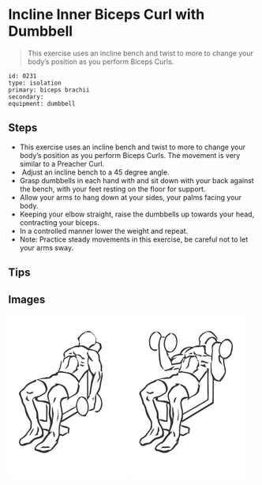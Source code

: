 # Incline Inner Biceps Curl with Dumbbell
> This exercise uses an incline bench and twist to more to change your body’s position as you perform Biceps Curls.

``` 
id: 0231 
type: isolation 
primary: biceps brachii 
secondary:  
equipment: dumbbell 
``` 

## Steps

 - This exercise uses an incline bench and twist to more to change your body’s position as you perform Biceps Curls. The movement is very similar to a Preacher Curl.
 -  Adjust an incline bench to a 45 degree angle.
 - Grasp dumbbells in each hand with and sit down with your back against the bench, with your feet resting on the floor for support.
 - Allow your arms to hang down at your sides, your palms facing your body.
 - Keeping your elbow straight, raise the dumbbells up towards your head, contracting your biceps.
 - In a controlled manner lower the weight and repeat.
 - Note: Practice steady movements in this exercise, be careful not to let your arms sway.

## Tips


## Images

<svg width="240" height="250pt" viewBox="0 0 180 250" xmlns="http://www.w3.org/2000/svg"><g fill="#FFF"><path d="M0 0h180v250H0V0m115.52 27.66c-4.34 1.72-6.83 5.75-10.18 8.72.27 2.11 1.24 3.97 2.53 5.63-.45 1.85-.78 3.73-1.06 5.62-3.96-.38-7.43 1.62-10.77 3.43-4.48 1.18-8.46 4.1-11.38 7.64-1.86 2.18-.17 4.97.32 7.31 2.21-1.68.89-4.19.6-6.36 3.75-3.59 8.4-5.94 12.98-8.28 3.96-2.15 8.77-.15 12.78-2.32 3.72 1.62 7.25 3.64 10.54 6.01 4.44-.13 9.62.01 12.49 4 3.35 3.17 2.88 8.01 3.06 12.2 3.91 4.28 3.15 10.15 2.98 15.45.57.29 1.72.87 2.29 1.16-.36-2.93.05-5.85.08-8.78-1.02-3.75-2.55-7.34-3.71-11.05.62-3.53-.49-6.97-2.62-9.79 2.44-1.92 4.47-4.3 5.85-7.09-.51-2.11-.92-4.24-1.28-6.38-2.38-1.2-4.84-2.25-7.39-3.05.06-1.58.12-3.15.21-4.72-1.61-4.27-4.79-7.85-8.61-10.29-2.96-2.23-6.7-.14-9.71.94M98.41 56.18c-.29 3.13 1.25 5.9 4.7 6.2-1.66.51-3.39.73-5.11.94-1.52-.04-3.01-.26-4.46-.69-3.11 1.1-6.01 2.68-8.92 4.23-.88 2.26-1.66 4.56-2.12 6.95 2.57.01 1.82-3.66 3.09-5.22 2.18-2.27 5.4-2.98 8.2-4.19-1.71 4.35-3.27 8.79-3.7 13.48-1.3 2.08-2.82 4.04-3.86 6.28 1.99-1.53 3.75-3.32 5.49-5.13.34-4.41 1.24-8.8 3.27-12.76 1.95-.62 3.98-.93 5.93-1.54.86.96 1.73 1.92 2.61 2.86.44 1.71 1.35 3.21 2.19 4.74.04 1.64-.52 3.26-.7 4.89-.87 1.85-1.73 3.74-1.93 5.8-.3 1.59-1.94 2.1-3.02 3.05-1.49 1.05-2.16 2.81-3.03 4.33-4.76-2.32-10.24-1.73-15.12-3.57-1.65.02-3.31.03-4.96.01 3.8-4.76 3.52-10.94 4.38-16.64-2.07 2.1-1.88 5.16-2.33 7.86-.43 3.65-2.6 6.73-3.93 10.08-1.94-.18-2.85 1.49-3.96 2.66-4.11-.33-6.8 2.9-9.47 5.46-1.54-.31-3.13-.6-4.66-.11-3.8.99-7.76 1.17-11.5 2.41 5.33.49 10.62-.25 15.93-.48 3-.2 5.01-2.64 7.06-4.53 1.88-.04 3.78.02 5.64-.33 1.7-.54 1.21-2.46 1.53-3.82 4.83-.75 9.67-.23 14.38 1 3.73.42 6.43 3.2 9.5 5.05 3.39 2.04 4.56 6.08 7.48 8.6-.49.98-.98 1.96-1.47 2.93l.69 2.88c-1.97 3.7-1.24 8.78-4.97 11.45-2.91 1.81-5.97 3.37-8.73 5.42-1.5-7.34-3.36-17.28-11.72-19.62-2.95-.92-5.99-2.08-9.13-1.61-.1.59-.31 1.79-.41 2.39-3.24 1.13-6.13 3.23-7.88 6.23-1.71 3.11-4.27 6.15-4.05 9.9-.1 3.38 1.28 6.53 2.35 9.65-5.08-3.23-11.43-1.58-17.04-3.16-.03-.89-.11-2.67-.15-3.56 3.74-1.22 7-3.41 10.37-5.37 2.02-1 2.94-3.19 3.98-5.06 2-3.5-.33-7.46-1.64-10.78-2.53-4.42-8.15-4.78-12.18-7.17-2.1.7-4.26 1.28-6.2 2.37-4.73 2.66-10.26 4.47-13.53 9.09-2.66 4.03-8.07 5.78-9.26 10.85 2.13 4.8 4.08 9.73 4.96 14.93 1.78 2.82 3.78 5.65 4.13 9.08.76 5.9 3.34 11.4 6.86 16.15 2.67 3.42 1.64 8.01 1.27 11.99-1.87 3.19-4.48 5.88-6.43 9.04-2.18 3.63-6.28 5.23-9.26 8.06-.5 1.58-1.05 3.16-1.73 4.68.85 1.57 1.6 3.21 2.68 4.65 2.08 1.4 4.88.94 7.05-.02 3.77-1.98 8.72-1.65 11.41-5.45 4.13-5.47 12.16-3.45 16.6-8.51.12-3.24.25-6.5-.36-9.71 2.66.75 5.25 1.7 7.82 2.71-.51 1.33-1.02 2.65-1.54 3.97-3.49 3.01-5.38 7.27-8.22 10.8-2.59 2.23-6.1 3.23-8.29 5.98-2.2 2.16-5.13 6.03-1.46 8.35 4.3.51 7.99 3.25 12.38 3.29 4.87.63 9-2.55 12.89-4.97 3.04-2.95 5.59-6.39 8.42-9.54 1-4.14 1.45-8.45 3.49-12.28 1.44.48 2.87.98 4.31 1.48 2.26-2 6.68-2.53 6.92-6.08-2.57.9-4.9 2.3-7.15 3.8-1.5-.55-3-1.12-4.49-1.69-.03-4.23.18-8.47.55-12.69 3.12 3.37 7.89 3.64 12.02 4.91-.14 2.5-.8 5.01-.38 7.52l1.7-.04c.38-2.63.52-5.3 1.08-7.91-3.9-3.36-9.23-3.65-14.02-4.85l.8-4.01c1.3-.44 2.63-.85 3.82-1.56 7.3-4.37 14.44-9.02 21.86-13.18 2.46 3.87 6.78 5.91 11.34 5.63l.28.22c1.37-2.99 3.74-5.48 4.48-8.75 1.11-5.27.4-10.79-1.76-15.7 1.8-2.5 3.08-5.31 4.65-7.95-1.19.4-2.4.78-3.57 1.23.74-2.06.54-4.28.55-6.43-.13-7.67-.15-15.34-.26-23.01-.02-3.45-.37-6.99.73-10.33 1.89 3.4 4.57 6.44 5.67 10.23.11 2.8-1.58 5.3-1.86 8.07-.95 6.87-2.06 13.71-2.96 20.58.6-.58 1.82-1.73 2.43-2.3.69-6.9 1.99-13.72 3.81-20.41.93-4.65 3.69-8.74 4.06-13.55-1.62 1.02-2.16 2.77-2.67 4.48-1.51-1.61-3.33-2.94-4.66-4.71-1.89-3.53-2.04-7.68-3.82-11.26-1.5-2.85.24-5.99.52-8.93 1.76 2.09 3.46 4.57 6.36 5.11-2.47-5.03-7.73-8.62-8.07-14.62l-1.72 1.24c.78 3.13 2.76 6.22 1.62 9.51-1.39 5.18.64 10.31 1.12 15.45-7.24 3.51-9.91 11.56-14.75 17.45-2.54-4.11-5.89-7.6-9.98-10.19 2.53-2.29 5.61-3.8 8.31-5.83.04-.34.11-1.03.14-1.38l-.48-.75-.4-2.38c.63-.24 1.91-.73 2.54-.98-.26-2.93-.56-5.85-1.06-8.75-.48-.42-1.44-1.27-1.92-1.69-.13-2.28-1.31-4.48-1.18-6.73 2.88-.36 5.38 1.79 7.74 3.19-.14 2.45 2.07 2.88 4.03 3.23.43-.39 1.28-1.15 1.71-1.53-2.26-.44-4.5-1.17-5.69-3.31-1.63-2.76-5.14-2.53-7.91-2.58-1.46-1.82-3.11-3.46-4.69-5.17m-7.6 4.04c1.88.4 3.79.6 5.7.73-.05-.59-.15-1.78-.21-2.37-1.84.52-3.67 1.05-5.49 1.64m18.86 12.01c1.62 2 4 2.75 6.51 2.22-1.92-1.34-4.16-2.1-6.51-2.22m-1.46 4.27c1.88 2.31 5.33 4.13 7.84 1.54-2.57-.71-5.2-1.18-7.84-1.54m30.38 19.46c-1.42 2.58-2.87 5.14-4.07 7.83.33-.19.99-.55 1.32-.73 1.49-2.3 3.34-4.38 4.54-6.85-.22-3.62-1.25-7.14-2.34-10.58-1.66 3.41.27 6.88.55 10.33m3.06-4.12c-.52 5.46-2.16 10.74-2.82 16.19-.48 6.96-6.05 12.23-7.17 18.97.06 2.7.54 5.48-.63 8.02-1.12 2.75-.55 5.96-1.93 8.6-2.46 1.08-5.86.84-7.14 3.7 2.62-.28 5.39-.44 7.75-1.75 3.21-2.36 1.81-6.77 3.11-10.05 2.02-4.47-.21-9.42 1.48-14.01 7.23 4.93 8.91 15.91 4.51 23.22-1.5 2.8-4.95 2.48-7.64 2.78 1.06.89 2.11 2.37 3.71 1.93 5.2-1.01 7.41-6.75 8.11-11.41.31-6.33-1.68-13.23-6.78-17.33 1.23-2.55 3.17-4.82 3.71-7.68 1.08-5.31 1.73-10.7 3.08-15.95.92-3.04.35-6.2-.08-9.25-.69 1.23-1.27 2.57-1.27 4.02m-12.53 39.47c.32-1.6.56-3.21.71-4.83-2.3.95-1.5 3.16-.71 4.83z"/><path d="M107.73 38.96c1.09-5.42 5.91-8.59 10.21-11.4 3.22.02 6.99-.59 9.55 1.84 2.03 1.9 4.45 3.77 5.29 6.53.34 3.23 0 6.52-1.23 9.53-4.17.37-7.8 2.59-9.47 6.51-4.16-2.53-8.77-5.92-13.91-3.94 1.67-3.05.09-6.03-.44-9.07z"/><path d="M133.99 43.39c1.45.67 2.91 1.35 4.35 2.04.34 1.7.74 3.39 1.21 5.06-1.15 2.26-2.51 4.41-3.86 6.55-3.72-2.68-8.27-3.44-12.61-4.51 1.52-1.24 3.08-2.45 4.66-3.62 2.98-.61 4.69-3.16 6.25-5.52zM111.84 97.85c2.87-3.14 4.42-7.29 7.83-9.96.05 14.43.29 28.87.02 43.3-.3-.51-.9-1.54-1.2-2.06.01-1.49-.15-2.96-.54-4.4l.04 3.42c-2.46-3.29-7.02-3.68-10.23-1.4-3.79 3.31-4.3 8.58-5 13.24-6.89 3.26-13.21 7.57-19.95 11.12.16-5.52-2.26-10.67-2.35-16.15-.07-2.19 1.71-3.75 2.85-5.41 2.39-.79 4.74-1.65 7.1-2.53-.34 1.04-1.02 3.1-1.35 4.13 3.31-2.39 6.29-5.34 10.15-6.85 3.36-1.36 6.42-3.73 7.9-7.11.63-2.87 1.02-5.79 1.55-8.68-.5-.47-1.5-1.42-2.01-1.89 1.53-3.03 2.94-6.19 5.19-8.77zM42.88 99.46c3.95 2.09 9.15 3.02 11.33 7.4 1.92 3.51 3.9 8.06 1.56 11.81-2.78 2-5.73 3.88-8.81 5.39-4.1.9-10.22 1.68-10.65 6.95 1.22 5.53 3.26 10.88 5.44 16.1 1.82 3.28.77 7.13.99 10.68 1.8 2.44 1.25 5.71 2.82 8.25 2.43 4.85 6.2 9.62 5.61 15.37-.74 4.35-5.67 5.05-9.15 6.05-4.36 1.28-7.03 5.19-10.59 7.7-3.28.58-6.83.41-9.59 2.62-.57-.08-1.7-.25-2.27-.34-.56-.9-1.12-1.8-1.69-2.69.91-1.67 1.15-3.89 2.88-4.96 1.91-1.43 4.11-2.47 5.86-4.11 1.86-2.21 3.03-4.9 4.89-7.12 1.41-1.91 3.37-3.56 3.99-5.94.42-2.91-.09-5.88.35-8.79-3.23-6.84-7.06-13.47-8.81-20.9-.61-3.19-2.38-5.94-4.15-8.6-.05-5.41-4.2-9.93-3.93-15.3 1.92-2.47 5.12-3.64 6.75-6.41 3.72-5.65 10.42-7.9 16.45-10.13l.72-3.03m-15.21 18.07l-.08 1.78c1.71.83 3.35 2.18 5.36 2 2.21.07 5.76-1.04 4.69-3.87-1.6.62-3.09 1.5-4.71 2.08-1.63.53-2.76-1.08-4.01-1.8-.31-.05-.94-.14-1.25-.19m-1.34 11.92c1.76 1.11 3.43 2.39 5.33 3.28.56-2-1.64-3.18-2.57-4.67.09-1.44.12-2.89.06-4.33-1.39 1.66-2.24 3.65-2.82 5.72m18.22 41.14c-.02 3.72-.03 7.51-1.67 10.95-1.05 1.08-2.06 2.2-3.03 3.35 1.78-.42 3.54-.94 5.29-1.51l-.12-3.26c2.69-2.77 1.89-6.83-.47-9.53m-8.28 5.46c-1.56 3-3.54 5.86-4.32 9.2 3.22-3.23 5.24-7.43 7.18-11.5-1.06.61-2.42 1.01-2.86 2.3z"/><path d="M67.46 113.09c2.32-3.11 6.45-3.56 9.65-5.4 2.54 1.01 5.35 1.85 7.09 4.14 3.15 3.98 4.7 8.93 5.98 13.77-3.58.45-9.02.26-10.38 4.45-3.2 6.11.68 12.69.89 19.02 1.14 8.29-3.84 15.71-3.9 23.89-.43 4.37.46 8.91-.97 13.15-.78 2.95-3.13 5.1-4.39 7.83.83-.18 2.49-.52 3.32-.69-4.17 3.94-6.93 9.09-11.11 13-2.53-.07-5.03.36-7.45 1.05-4.51 1.65-8.52-2.04-13.02-1.97-.61-.7-1.21-1.41-1.82-2.11 2.84-2.14 4.9-5.41 8.44-6.48 3.74-1.32 5.92-4.82 8.03-7.94 2.49-3.86 6.08-6.82 8.93-10.4-.95.19-2.84.58-3.79.77 1.64-6.12 5.06-11.86 4.89-18.34.31-3.87 1.79-7.72.76-11.61-.77-3-.41-6.27-1.84-9.07-1.02 6.42-.01 12.91-.02 19.37-3.17-4.55-2.95-10.27-2.43-15.53.66-7.26-3.17-14.01-3.16-21.16 1.24-3.69 4.03-6.64 6.3-9.74m3.55 13.8c-1.96 2.44-2.69 5.41-2.09 8.5 1.84-2.68 2.67-5.87 3.97-8.81-.47.07-1.41.23-1.88.31m3.75 16c.03 2.07.25 4.13.71 6.14-.01 1.39-.04 2.78-.07 4.17-1.34 3.51-.55 7.34-1.6 10.9.15-.18.46-.53.61-.7 1.85-5.15 2.5-10.8 1.29-16.17-.31-1.45-.6-2.9-.94-4.34m-7.36 35.3c.79 2.64 1.41 5.32 1.46 8.09l1.67.4c.51-3.25.35-6.96-3.13-8.49m-18.5 25.38c1.15-.08 2.29-.17 3.43-.29 3.81.51 7.63-.35 11.43-.65-2.35-3.28-6.55-.48-9.83-1.38-2.11-.62-3.55 1.18-5.03 2.32zM105.57 144.89c-2.05-6.61-.86-15.13 5.69-18.79 8.66 2.96 11.04 13.76 8.52 21.67-.89 2.96-3.46 6.05-6.87 5.53-3.92-.96-6.34-4.72-7.34-8.41z"/><path d="M37.47 129.11c.82-.41 2.45-1.25 3.26-1.66v2.77c1.69 1.69 3.77 2.92 6.24 2.81 5.16.07 9.9 2.15 14.69 3.8 1.09 5.37-.77 10.76-.08 16.16.04 4.14 2.4 7.87 2.06 12.03.24 3.81-.92 7.45-2.13 11-2.62-2.03-5.99-1.63-9.06-2.09-1.45-3.1-3.64-5.81-4.89-8.99-1.05-4.28-2.13-8.61-2.09-13.04 0-3.43-1.85-6.42-3.05-9.51-1.87-4.35-3.14-8.91-4.95-13.28m19.81 7.24c.75 8.44.26 16.9.1 25.36-3.43-.29-7.16-3.07-10.4-.92 3.61 2.26 7.95 2.96 12.16 2.83.37-7.18.46-14.37.55-21.56.14-2.19-1.3-3.96-2.41-5.71zM82.87 153.08c6.84-4.05 13.87-7.78 20.59-12.04l.04 3.45c.52.98 1.04 1.97 1.55 2.97-7.86 4.73-15.8 9.33-23.55 14.25 1.08-2.75 1.17-5.72 1.37-8.63z"/></g><g fill="#333"><path d="M115.52 27.66c3.01-1.08 6.75-3.17 9.71-.94 3.82 2.44 7 6.02 8.61 10.29-.09 1.57-.15 3.14-.21 4.72 2.55.8 5.01 1.85 7.39 3.05.36 2.14.77 4.27 1.28 6.38-1.38 2.79-3.41 5.17-5.85 7.09 2.13 2.82 3.24 6.26 2.62 9.79 1.16 3.71 2.69 7.3 3.71 11.05-.03 2.93-.44 5.85-.08 8.78-.57-.29-1.72-.87-2.29-1.16.17-5.3.93-11.17-2.98-15.45-.18-4.19.29-9.03-3.06-12.2-2.87-3.99-8.05-4.13-12.49-4a56.923 56.923 0 0 0-10.54-6.01c-4.01 2.17-8.82.17-12.78 2.32-4.58 2.34-9.23 4.69-12.98 8.28.29 2.17 1.61 4.68-.6 6.36-.49-2.34-2.18-5.13-.32-7.31 2.92-3.54 6.9-6.46 11.38-7.64 3.34-1.81 6.81-3.81 10.77-3.43.28-1.89.61-3.77 1.06-5.62-1.29-1.66-2.26-3.52-2.53-5.63 3.35-2.97 5.84-7 10.18-8.72m-7.79 11.3c.53 3.04 2.11 6.02.44 9.07 5.14-1.98 9.75 1.41 13.91 3.94 1.67-3.92 5.3-6.14 9.47-6.51 1.23-3.01 1.57-6.3 1.23-9.53-.84-2.76-3.26-4.63-5.29-6.53-2.56-2.43-6.33-1.82-9.55-1.84-4.3 2.81-9.12 5.98-10.21 11.4m26.26 4.43c-1.56 2.36-3.27 4.91-6.25 5.52-1.58 1.17-3.14 2.38-4.66 3.62 4.34 1.07 8.89 1.83 12.61 4.51 1.35-2.14 2.71-4.29 3.86-6.55-.47-1.67-.87-3.36-1.21-5.06-1.44-.69-2.9-1.37-4.35-2.04z"/><path d="M98.41 56.18c1.58 1.71 3.23 3.35 4.69 5.17 2.77.05 6.28-.18 7.91 2.58 1.19 2.14 3.43 2.87 5.69 3.31-.43.38-1.28 1.14-1.71 1.53-1.96-.35-4.17-.78-4.03-3.23-2.36-1.4-4.86-3.55-7.74-3.19-.13 2.25 1.05 4.45 1.18 6.73.48.42 1.44 1.27 1.92 1.69.5 2.9.8 5.82 1.06 8.75-.63.25-1.91.74-2.54.98l.4 2.38.48.75c-.03.35-.1 1.04-.14 1.38-2.7 2.03-5.78 3.54-8.31 5.83 4.09 2.59 7.44 6.08 9.98 10.19 4.84-5.89 7.51-13.94 14.75-17.45-.48-5.14-2.51-10.27-1.12-15.45 1.14-3.29-.84-6.38-1.62-9.51l1.72-1.24c.34 6 5.6 9.59 8.07 14.62-2.9-.54-4.6-3.02-6.36-5.11-.28 2.94-2.02 6.08-.52 8.93 1.78 3.58 1.93 7.73 3.82 11.26 1.33 1.77 3.15 3.1 4.66 4.71.51-1.71 1.05-3.46 2.67-4.48-.37 4.81-3.13 8.9-4.06 13.55-1.82 6.69-3.12 13.51-3.81 20.41-.61.57-1.83 1.72-2.43 2.3.9-6.87 2.01-13.71 2.96-20.58.28-2.77 1.97-5.27 1.86-8.07-1.1-3.79-3.78-6.83-5.67-10.23-1.1 3.34-.75 6.88-.73 10.33.11 7.67.13 15.34.26 23.01-.01 2.15.19 4.37-.55 6.43 1.17-.45 2.38-.83 3.57-1.23-1.57 2.64-2.85 5.45-4.65 7.95 2.16 4.91 2.87 10.43 1.76 15.7-.74 3.27-3.11 5.76-4.48 8.75l-.28-.22c-4.56.28-8.88-1.76-11.34-5.63-7.42 4.16-14.56 8.81-21.86 13.18-1.19.71-2.52 1.12-3.82 1.56l-.8 4.01c4.79 1.2 10.12 1.49 14.02 4.85-.56 2.61-.7 5.28-1.08 7.91l-1.7.04c-.42-2.51.24-5.02.38-7.52-4.13-1.27-8.9-1.54-12.02-4.91-.37 4.22-.58 8.46-.55 12.69 1.49.57 2.99 1.14 4.49 1.69 2.25-1.5 4.58-2.9 7.15-3.8-.24 3.55-4.66 4.08-6.92 6.08-1.44-.5-2.87-1-4.31-1.48-2.04 3.83-2.49 8.14-3.49 12.28-2.83 3.15-5.38 6.59-8.42 9.54-3.89 2.42-8.02 5.6-12.89 4.97-4.39-.04-8.08-2.78-12.38-3.29-3.67-2.32-.74-6.19 1.46-8.35 2.19-2.75 5.7-3.75 8.29-5.98 2.84-3.53 4.73-7.79 8.22-10.8.52-1.32 1.03-2.64 1.54-3.97-2.57-1.01-5.16-1.96-7.82-2.71.61 3.21.48 6.47.36 9.71-4.44 5.06-12.47 3.04-16.6 8.51-2.69 3.8-7.64 3.47-11.41 5.45-2.17.96-4.97 1.42-7.05.02-1.08-1.44-1.83-3.08-2.68-4.65.68-1.52 1.23-3.1 1.73-4.68 2.98-2.83 7.08-4.43 9.26-8.06 1.95-3.16 4.56-5.85 6.43-9.04.37-3.98 1.4-8.57-1.27-11.99-3.52-4.75-6.1-10.25-6.86-16.15-.35-3.43-2.35-6.26-4.13-9.08-.88-5.2-2.83-10.13-4.96-14.93 1.19-5.07 6.6-6.82 9.26-10.85 3.27-4.62 8.8-6.43 13.53-9.09 1.94-1.09 4.1-1.67 6.2-2.37 4.03 2.39 9.65 2.75 12.18 7.17 1.31 3.32 3.64 7.28 1.64 10.78-1.04 1.87-1.96 4.06-3.98 5.06-3.37 1.96-6.63 4.15-10.37 5.37.04.89.12 2.67.15 3.56 5.61 1.58 11.96-.07 17.04 3.16-1.07-3.12-2.45-6.27-2.35-9.65-.22-3.75 2.34-6.79 4.05-9.9 1.75-3 4.64-5.1 7.88-6.23.1-.6.31-1.8.41-2.39 3.14-.47 6.18.69 9.13 1.61 8.36 2.34 10.22 12.28 11.72 19.62 2.76-2.05 5.82-3.61 8.73-5.42 3.73-2.67 3-7.75 4.97-11.45l-.69-2.88c.49-.97.98-1.95 1.47-2.93-2.92-2.52-4.09-6.56-7.48-8.6-3.07-1.85-5.77-4.63-9.5-5.05-4.71-1.23-9.55-1.75-14.38-1-.32 1.36.17 3.28-1.53 3.82-1.86.35-3.76.29-5.64.33-2.05 1.89-4.06 4.33-7.06 4.53-5.31.23-10.6.97-15.93.48 3.74-1.24 7.7-1.42 11.5-2.41 1.53-.49 3.12-.2 4.66.11 2.67-2.56 5.36-5.79 9.47-5.46 1.11-1.17 2.02-2.84 3.96-2.66 1.33-3.35 3.5-6.43 3.93-10.08.45-2.7.26-5.76 2.33-7.86-.86 5.7-.58 11.88-4.38 16.64 1.65.02 3.31.01 4.96-.01 4.88 1.84 10.36 1.25 15.12 3.57.87-1.52 1.54-3.28 3.03-4.33 1.08-.95 2.72-1.46 3.02-3.05.2-2.06 1.06-3.95 1.93-5.8.18-1.63.74-3.25.7-4.89-.84-1.53-1.75-3.03-2.19-4.74-.88-.94-1.75-1.9-2.61-2.86-1.95.61-3.98.92-5.93 1.54-2.03 3.96-2.93 8.35-3.27 12.76-1.74 1.81-3.5 3.6-5.49 5.13 1.04-2.24 2.56-4.2 3.86-6.28.43-4.69 1.99-9.13 3.7-13.48-2.8 1.21-6.02 1.92-8.2 4.19-1.27 1.56-.52 5.23-3.09 5.22.46-2.39 1.24-4.69 2.12-6.95 2.91-1.55 5.81-3.13 8.92-4.23 1.45.43 2.94.65 4.46.69 1.72-.21 3.45-.43 5.11-.94-3.45-.3-4.99-3.07-4.7-6.2m13.43 41.67c-2.25 2.58-3.66 5.74-5.19 8.77.51.47 1.51 1.42 2.01 1.89-.53 2.89-.92 5.81-1.55 8.68-1.48 3.38-4.54 5.75-7.9 7.11-3.86 1.51-6.84 4.46-10.15 6.85.33-1.03 1.01-3.09 1.35-4.13-2.36.88-4.71 1.74-7.1 2.53-1.14 1.66-2.92 3.22-2.85 5.41.09 5.48 2.51 10.63 2.35 16.15 6.74-3.55 13.06-7.86 19.95-11.12.7-4.66 1.21-9.93 5-13.24 3.21-2.28 7.77-1.89 10.23 1.4l-.04-3.42c.39 1.44.55 2.91.54 4.4.3.52.9 1.55 1.2 2.06.27-14.43.03-28.87-.02-43.3-3.41 2.67-4.96 6.82-7.83 9.96m-68.96 1.61l-.72 3.03c-6.03 2.23-12.73 4.48-16.45 10.13-1.63 2.77-4.83 3.94-6.75 6.41-.27 5.37 3.88 9.89 3.93 15.3 1.77 2.66 3.54 5.41 4.15 8.6 1.75 7.43 5.58 14.06 8.81 20.9-.44 2.91.07 5.88-.35 8.79-.62 2.38-2.58 4.03-3.99 5.94-1.86 2.22-3.03 4.91-4.89 7.12-1.75 1.64-3.95 2.68-5.86 4.11-1.73 1.07-1.97 3.29-2.88 4.96.57.89 1.13 1.79 1.69 2.69.57.09 1.7.26 2.27.34 2.76-2.21 6.31-2.04 9.59-2.62 3.56-2.51 6.23-6.42 10.59-7.7 3.48-1 8.41-1.7 9.15-6.05.59-5.75-3.18-10.52-5.61-15.37-1.57-2.54-1.02-5.81-2.82-8.25-.22-3.55.83-7.4-.99-10.68-2.18-5.22-4.22-10.57-5.44-16.1.43-5.27 6.55-6.05 10.65-6.95 3.08-1.51 6.03-3.39 8.81-5.39 2.34-3.75.36-8.3-1.56-11.81-2.18-4.38-7.38-5.31-11.33-7.4m24.58 13.63c-2.27 3.1-5.06 6.05-6.3 9.74-.01 7.15 3.82 13.9 3.16 21.16-.52 5.26-.74 10.98 2.43 15.53.01-6.46-1-12.95.02-19.37 1.43 2.8 1.07 6.07 1.84 9.07 1.03 3.89-.45 7.74-.76 11.61.17 6.48-3.25 12.22-4.89 18.34.95-.19 2.84-.58 3.79-.77-2.85 3.58-6.44 6.54-8.93 10.4-2.11 3.12-4.29 6.62-8.03 7.94-3.54 1.07-5.6 4.34-8.44 6.48.61.7 1.21 1.41 1.82 2.11 4.5-.07 8.51 3.62 13.02 1.97 2.42-.69 4.92-1.12 7.45-1.05 4.18-3.91 6.94-9.06 11.11-13-.83.17-2.49.51-3.32.69 1.26-2.73 3.61-4.88 4.39-7.83 1.43-4.24.54-8.78.97-13.15.06-8.18 5.04-15.6 3.9-23.89-.21-6.33-4.09-12.91-.89-19.02 1.36-4.19 6.8-4 10.38-4.45-1.28-4.84-2.83-9.79-5.98-13.77-1.74-2.29-4.55-3.13-7.09-4.14-3.2 1.84-7.33 2.29-9.65 5.4m38.11 31.8c1 3.69 3.42 7.45 7.34 8.41 3.41.52 5.98-2.57 6.87-5.53 2.52-7.91.14-18.71-8.52-21.67-6.55 3.66-7.74 12.18-5.69 18.79m-68.1-15.78c1.81 4.37 3.08 8.93 4.95 13.28 1.2 3.09 3.05 6.08 3.05 9.51-.04 4.43 1.04 8.76 2.09 13.04 1.25 3.18 3.44 5.89 4.89 8.99 3.07.46 6.44.06 9.06 2.09 1.21-3.55 2.37-7.19 2.13-11 .34-4.16-2.02-7.89-2.06-12.03-.69-5.4 1.17-10.79.08-16.16-4.79-1.65-9.53-3.73-14.69-3.8-2.47.11-4.55-1.12-6.24-2.81v-2.77c-.81.41-2.44 1.25-3.26 1.66m45.4 23.97c-.2 2.91-.29 5.88-1.37 8.63 7.75-4.92 15.69-9.52 23.55-14.25-.51-1-1.03-1.99-1.55-2.97l-.04-3.45c-6.72 4.26-13.75 7.99-20.59 12.04z"/><path d="M90.81 60.22c1.82-.59 3.65-1.12 5.49-1.64.06.59.16 1.78.21 2.37-1.91-.13-3.82-.33-5.7-.73zM109.67 72.23c2.35.12 4.59.88 6.51 2.22-2.51.53-4.89-.22-6.51-2.22zM108.21 76.5c2.64.36 5.27.83 7.84 1.54-2.51 2.59-5.96.77-7.84-1.54zM138.59 95.96c-.28-3.45-2.21-6.92-.55-10.33 1.09 3.44 2.12 6.96 2.34 10.58-1.2 2.47-3.05 4.55-4.54 6.85-.33.18-.99.54-1.32.73 1.2-2.69 2.65-5.25 4.07-7.83z"/><path d="M141.65 91.84c0-1.45.58-2.79 1.27-4.02.43 3.05 1 6.21.08 9.25-1.35 5.25-2 10.64-3.08 15.95-.54 2.86-2.48 5.13-3.71 7.68 5.1 4.1 7.09 11 6.78 17.33-.7 4.66-2.91 10.4-8.11 11.41-1.6.44-2.65-1.04-3.71-1.93 2.69-.3 6.14.02 7.64-2.78 4.4-7.31 2.72-18.29-4.51-23.22-1.69 4.59.54 9.54-1.48 14.01-1.3 3.28.1 7.69-3.11 10.05-2.36 1.31-5.13 1.47-7.75 1.75 1.28-2.86 4.68-2.62 7.14-3.7 1.38-2.64.81-5.85 1.93-8.6 1.17-2.54.69-5.32.63-8.02 1.12-6.74 6.69-12.01 7.17-18.97.66-5.45 2.3-10.73 2.82-16.19zM27.67 117.53c.31.05.94.14 1.25.19 1.25.72 2.38 2.33 4.01 1.8 1.62-.58 3.11-1.46 4.71-2.08 1.07 2.83-2.48 3.94-4.69 3.87-2.01.18-3.65-1.17-5.36-2l.08-1.78zM26.33 129.45c.58-2.07 1.43-4.06 2.82-5.72.06 1.44.03 2.89-.06 4.33.93 1.49 3.13 2.67 2.57 4.67-1.9-.89-3.57-2.17-5.33-3.28zM71.01 126.89c.47-.08 1.41-.24 1.88-.31-1.3 2.94-2.13 6.13-3.97 8.81-.6-3.09.13-6.06 2.09-8.5z"/><path d="M129.12 131.31c-.79-1.67-1.59-3.88.71-4.83-.15 1.62-.39 3.23-.71 4.83zM57.28 136.35c1.11 1.75 2.55 3.52 2.41 5.71-.09 7.19-.18 14.38-.55 21.56-4.21.13-8.55-.57-12.16-2.83 3.24-2.15 6.97.63 10.4.92.16-8.46.65-16.92-.1-25.36zM74.76 142.89c.34 1.44.63 2.89.94 4.34 1.21 5.37.56 11.02-1.29 16.17-.15.17-.46.52-.61.7 1.05-3.56.26-7.39 1.6-10.9.03-1.39.06-2.78.07-4.17-.46-2.01-.68-4.07-.71-6.14zM44.55 170.59c2.36 2.7 3.16 6.76.47 9.53l.12 3.26c-1.75.57-3.51 1.09-5.29 1.51.97-1.15 1.98-2.27 3.03-3.35 1.64-3.44 1.65-7.23 1.67-10.95zM36.27 176.05c.44-1.29 1.8-1.69 2.86-2.3-1.94 4.07-3.96 8.27-7.18 11.5.78-3.34 2.76-6.2 4.32-9.2zM67.4 178.19c3.48 1.53 3.64 5.24 3.13 8.49l-1.67-.4c-.05-2.77-.67-5.45-1.46-8.09zM48.9 203.57c1.48-1.14 2.92-2.94 5.03-2.32 3.28.9 7.48-1.9 9.83 1.38-3.8.3-7.62 1.16-11.43.65-1.14.12-2.28.21-3.43.29z"/></g></svg>
<svg width="240" height="250pt" viewBox="0 0 180 250" xmlns="http://www.w3.org/2000/svg"><g fill="#FFF"><path d="M0 0h180v250H0V0m36.47 28.66c-5.83 5.19-6.49 14.13-4.36 21.22 1.49 4.58 6.53 7.05 11.1 5.61.1-.52.28-1.55.38-2.06-2.39.11-5.18 1.02-7.16-.82-4.3-3.48-4.18-9.69-3.33-14.65 1.05-4.9 4.75-8.52 8.98-10.88 2.87 1.6 5.67 3.57 6.78 6.83-2.17 2.12-1.91 5.3-2.85 7.97-.93 2.61-.85 5.4-.92 8.13.98 8.96.39 18.11 2.63 26.92 1.06 4.29 5.2 6.62 7.95 9.76 3.5-.34 6.77-2.64 10.36-1.44.28-.95.52-1.91.72-2.88 1.32-.91 2.57-1.95 3.39-3.34-5.38 1.89-10.06 6.38-16.17 5.67-1.95-3.78-4.8-7.3-5.12-11.7-.93-10.73-2.63-21.57-1.04-32.32.64-1.74 1.2-3.51 1.67-5.29 2.07.15 4.14.21 6.21.19-3.35 6.74-3.1 15.12 1.54 21.21.37 7.94 7.17 13.4 8.46 21.06 4.57-2.12 9.91-.6 14.38-3.23-.56 3.09-1.51 6.09-2.54 9.05-2.06-4.26-7.06.4-10.38-.64.73.53 1.47 1.07 2.21 1.6 2.43-.47 4.84-.97 7.24-1.56-.33 1.9-.6 3.81-.91 5.71l-1.65.72c-1.25 2.5-3.72 1.76-6 1.75-2.66.88-4.39 3.28-6.47 5.02-.64-.11-1.93-.34-2.57-.45-4.46.96-9.05 1.39-13.43 2.72 5.32.58 10.62-.26 15.93-.45 2.97-.22 4.93-2.67 6.98-4.51 2.38.01 4.77-.16 7.06-.84-.05-.8-.15-2.41-.21-3.21 2.14-.19 4.28-.39 6.39-.75 3.87.96 7.94 1.19 11.68 2.63 2.27 1.44 4.53 2.94 6.74 4.5 3.01 2.05 4.04 5.83 6.85 8.1-.49 1-.97 1.99-1.47 2.98.24.95.47 1.91.71 2.86-2.02 3.67-1.26 8.74-4.93 11.42-2.92 1.82-6 3.36-8.74 5.46-.88-5.47-2.47-10.92-5.58-15.56-1.92-2.94-5.49-3.8-8.56-4.94-.14.78-.37 1.82.65 2.1 7.09 2.68 9.27 10.73 11.1 17.29-3.62.36-9.04.26-10.4 4.47-3.13 6.03.6 12.5.89 18.75 1.24 8.36-3.82 15.86-3.88 24.11-.4 4.37.44 8.9-.97 13.14-.76 2.99-3.23 5.09-4.37 7.92l3.36-.82c-4.3 3.92-6.94 9.25-11.29 13.09-3.63-.41-7 1.31-10.54 1.48-3.38-.78-6.61-2.14-10.06-2.63-.3-.49-.88-1.47-1.18-1.96 2.51-2.41 4.71-5.47 8.21-6.47 4.22-1.51 6.23-5.83 8.67-9.23 2.49-3.21 5.63-5.84 8.16-9.02l-3.8.68c1.46-4.08 2.55-8.31 4.39-12.25.43-3.97.46-7.99 1.43-11.9.88-3.34-.61-6.6-.83-9.91-.2-1.63-.03-3.46-1.39-4.65-.62 6.42.06 12.87.2 19.31-4.26-5.93-2.13-13.13-2.47-19.77-.75-3.92-1.34-7.9-2.55-11.73-.75-2.57-1.19-5.64.53-7.93 2.33-3.28 4.31-7.06 7.66-9.42 2.9-1.25 6.13-2.12 7.87-5.02-2.38.03-6.06-1.84-7.23 1.49.84.01 2.51.01 3.35.01-3.91.66-7.75 2.41-9.93 5.86-2.18 3.59-5.2 7.29-4.65 11.75.09 3.06 1.39 5.89 2.34 8.74-5.04-3.38-11.48-1.55-17.08-3.26-.01-.88-.04-2.64-.06-3.52 4.05-1.35 7.62-3.72 11.23-5.94 1.81-1.55 2.83-3.86 3.75-6.01.52-3.24-1.09-6.36-2.31-9.27-2.55-4.46-8.23-4.7-12.2-7.22-.55.28-1.09.56-1.64.84-3.45.41-6.19 2.72-9.31 4.06-3.4 1.57-6.64 3.66-8.87 6.74-2.65 3.98-8.05 5.72-9.17 10.78 2.03 4.82 4.33 9.68 4.81 14.96 4.9 4.98 3.97 12.42 7.01 18.3 1.42 3.59 4.32 6.35 5.7 9.95.29 2.94.16 5.94-.3 8.86-1.81 3.2-4.45 5.85-6.37 8.99-2.19 3.74-6.41 5.32-9.41 8.24-.43 1.52-.9 3.04-1.43 4.55.97 1.73 1.79 3.57 3.06 5.11 2.59.91 5.42.2 7.79-1 2.42-1.17 5.29-1.11 7.58-2.56 2.98-2.44 5.5-6.04 9.63-6.46 3.51-.61 7.1-1.75 9.54-4.51.07-3.19.19-6.4-.43-9.56 2.65.75 5.24 1.7 7.82 2.69-.51 1.34-1.03 2.68-1.55 4.01-3.76 3.1-5.49 7.83-8.78 11.29-4.55 2.59-9.71 5.66-11.14 11.09.68 1.09 1.39 2.15 2.15 3.18 4.09-.56 7.24 2.72 11.22 2.78 5.21.99 9.75-2.26 13.89-4.91 3.02-2.94 5.55-6.37 8.38-9.49 1.12-4.12 1.43-8.49 3.52-12.33 1.43.49 2.86.98 4.29 1.49 2.4-1.51 4.82-2.97 7.22-4.46.53.06 1.59.19 2.12.26.11-2.67.35-5.34.98-7.95-3.88-3.4-9.24-3.79-14.08-4.87.21-1.01.62-3.04.82-4.05 1.55-.47 3.09-1.01 4.46-1.9 12.32-7.67 24.81-15.07 37.2-22.62 2.46-1.55 4.96-3.04 7.6-4.26.06-11.92.18-23.84.29-35.76 3.08 1.67 6.48 2.94 10.05 2.6 2-2.22 3.62-4.73 5.25-7.24 2.19-3.75 3.76-8.03 2.56-12.41-1.33-4.68-2-9.49-2.13-14.35 4.73-.05 8.42-3.47 10.84-7.23 1.14-4.03 2.26-8.12 2.22-12.35.24-4.63-2.66-8.7-6.3-11.27-1.53.04-3.06.07-4.59.08-2.45 1.29-4.62 3.03-6.36 5.19-2.33-.56-4.7-.94-7.03-1.49.26-1.77.51-3.55.72-5.32-2.8-4.12-6.01-8.4-10.68-10.47-5.53-.16-10.93 2.51-14.85 6.29-2.1 2.84-4.47 7-1.65 10.13-.3 1.82-.57 3.65-.8 5.49-3.22-.26-6.22.91-9.01 2.38-7.84-1.72-17.8 1.85-19.92 10.27-4.87 1.2-11.84 2.07-13.21 7.89-1.43-1.3-2.83-2.62-4.33-3.84l.06-3.76-1.65-2.13c2.76-.06 5.85.47 8.28-1.15 3.13-2.19 4.83-5.75 6.28-9.16.82-4.38 1.02-8.79-.32-13.09-1.38-3.4-4.23-6.71-8.35-5.95 2.21 1.95 5.45 3.04 6.5 6.03 2.88 7.31 1.17 16.93-5.87 21.25-3.43 1.36-7.29-.59-8.67-3.91-2.61-6.33-1.78-14.57 3.27-19.49 1.39-1.56 4.27-1.97 4.12-4.53-3.9.97-6.33 4.22-8.82 7.08l-1.28-1.84c-1.1.34-2.2.68-3.3 1.03-1.13-3.01-2.2-6.71-5.67-7.74-2.86-.65-6.31-.56-8.51 1.7m34.56 98.21c-1.8 2.26-2.62 4.95-2.35 7.84.35-.1 1.06-.28 1.41-.37.73-2.67 1.72-5.26 2.78-7.81-.46.09-1.38.26-1.84.34m3.71 16.05c.25 3.4.86 6.79.68 10.22-1.24 3.83-1.1 7.89-1.51 11.86.16-.87.47-2.6.63-3.46h.78c1.34-6.16 1.32-12.57-.58-18.62m-7.28 35.28c.71 2.64 1.33 5.3 1.36 8.05.43.12 1.28.35 1.71.46.53-3.23.39-6.96-3.07-8.51m-18.34 25.84c.77-.22 2.31-.65 3.08-.87 3.92.76 7.89-.21 11.79-.69-3.06-2.89-7.34-.42-11.02-1.28-1.94-.39-2.77 1.71-3.85 2.84z"/><path d="M107.4 39.25c1.67-5.2 5.7-9.33 10.53-11.75 2.99-.78 6.34-.25 8.68 1.85 3.07 2.75 6.28 5.69 7.78 9.62-1.98-2.1-4.16-4.85-7.44-4.36-6.08-.35-9.13 5.8-11.62 10.32.8.36 1.61.65 2.45.89 1.48-4.22 4.07-8.03 8.34-9.77 3.37.62 5.71 3.02 6.78 6.23-4.32.79-7.33 5.65-6.31 9.89.44 3.82-.15 7.67-1 11.39-3.1-1.15-6.72-2.14-8.21-5.46-.54-3.33.02-6.71-.41-10.04-.78-.82-1.7-1-2.77-.52-.13-.08-.38-.23-.5-.3-1.9.22-3.78.53-5.64.93.84-2.38 1.17-4.89 1.34-7.39-.5-.38-1.5-1.15-2-1.53zM144.53 41.56c1.74-1.72 4.38-1.22 6.59-1.62 1.86 1.43 3.89 2.87 4.82 5.13 1.75 3.43-.05 7.27-.48 10.8-.68 4.35-3.38 8.55-7.64 10.11-3.23 1.65-6.75-1.16-7.93-4.12-2.88-6.79-.99-15.46 4.64-20.3z"/><path d="M127.88 52.16c-.48-3.57 2.74-5.74 4.98-7.89 2.38.13 4.75.39 7.14.36-2.89 5.14-3.85 11.61-1.72 17.21-.43.65-.87 1.29-1.31 1.93l-.65-2.37c.37 3.13 0 6.35.82 9.43.58 3.09 4.06 4.52 5.58 7.01-1.08-4.27-6.24-8.93-3.07-13.52.72 1.82 2.49 2.77 3.98 3.85-.47 6.42 2.05 12.51 2.58 18.84-.46 5.75-5.8 9.2-8.28 14.04-2.33-.94-4.72-1.85-6.69-3.45-1.45-2.94-3.24-5.71-4.71-8.64-.02-4.88-1.41-9.81-.24-14.64-.42-.73-.85-1.44-1.29-2.14-.52 5.69-.63 11.47-.12 17.15 1.56 3.72 3.18 7.5 2.94 11.63-.14 10.99-.01 22.03-.64 32.99-15.08 9.48-30.6 18.29-45.7 27.76 1.14-2.74 1.2-5.72 1.41-8.64 12.88-7.51 25.97-14.71 38.67-22.49.46-11.49-.11-23.05-.1-34.57-.31-4.58.77-9.13.26-13.7-.96.02-1.92.05-2.88.09.67 2.45.8 5 .85 7.53.18 13.05-.13 26.11.41 39.14-1.24 1.5-3.07 2.29-4.69 3.3-10.9 6.17-21.64 12.61-32.58 18.7.13-5.52-2.27-10.68-2.35-16.15-.04-2.19 1.71-3.74 2.88-5.39 2.35-.77 4.69-1.61 7.01-2.48-.32 1.04-.98 3.12-1.3 4.16 3.13-2.29 5.94-5.12 9.57-6.63 2.63-1.17 5.32-2.55 7.02-4.97 2.62-2.91 1.77-7.12 3-10.6-.68-.83-1.35-1.66-2.03-2.5 1.49-2.74 2.75-5.64 4.75-8.06 2.95-3.31 4.9-7.33 7.94-10.57.01-.66.02-1.98.03-2.64-2.08 1.69-4.19 3.48-5.43 5.91-1.9 3.54-4.66 6.52-6.68 9.99-2.35-4.21-5.79-7.65-9.86-10.22 2.74-3.09 7.23-4.08 9.46-7.65l-2.42.5c.3-1.18.61-2.36.91-3.53.51-.18 1.54-.54 2.05-.71-.25-2.96-.52-5.93-1.08-8.84-.5-.41-1.5-1.22-2-1.62.16-1.88-.34-3.7-1.66-5.09 1.21-5.27 7 3.66 8.84-.82-2.93-1.52-6.19-1.9-9.43-2.05l.59-.65c-1.45-1.4-2.87-2.82-4.23-4.3-.06 2.55.67 4.89 2.99 6.29l.45-1.3.84 2.57c-2.92-1.15-6.13.05-9.02-1.13-2.45.85-4.8 1.96-7.05 3.25 0-.62-.01-1.86-.01-2.49-.51-1.14-1.01-2.3-1.48-3.46 3.97-3.55 8.65-6.12 13.39-8.48 3.96-2.24 8.82-.08 12.8-2.38 1.13.57 2.26 1.16 3.36 1.8-.49 2.68 1.42 6.02.12 8.32l-.41.31c1.93 1.02 3.91 1.93 5.74 3.13-2.61.57-6.15-1.02-8.13 1.46 2.57.28 5.35.73 7.75-.53 1.94.41 3.89.71 5.85 1 .29 2.84-.36 5.96 1.32 8.47.44-3.3.63-6.62.64-9.95.03-3.63 1.06-7.26.32-10.88m-37.05 8.22c1.92.3 3.85.46 5.8.48l-.4-2.34c-1.81.58-3.64 1.14-5.4 1.86m19.26 12.85c1.54.02 3.08.06 4.62.15 2.1 1.85 5.24 1.89 7.59.5-2.84-.71-5.83-1.14-8.21-2.96l-3.71-.2c-.1.83-.19 1.67-.29 2.51m-1.39 3.39c2.19 3.25 6.62 3.16 9.95 4.56a86.43 86.43 0 0 0-2.24-2.75c-.1-.7-.31-2.08-.41-2.78-1.01.51-2.01 1.01-3.01 1.53-1.43-.2-2.86-.4-4.29-.56z"/><path d="M79.81 60.61c2.82-5.59 8.21-10.02 14.81-9.64-4.61 2.65-11.78 6.67-9.34 13.16-1.28 1.1-2.68 2.04-3.97 3.12 1.04.01 3.11.01 4.15.02-1.31 1.93-2.69 3.91-2.99 6.3 1.79 1.07 1.61-1.51 2.17-2.55.69-4.35 5.77-5.03 9.08-6.6-1.77 4.32-2.85 8.85-3.63 13.44-1.28 2.07-2.83 3.99-3.88 6.21 2.08-1.44 3.85-3.25 5.55-5.11.29-4.39 1.23-8.76 3.27-12.69 1.93-.61 3.94-.93 5.88-1.52.89.98 1.8 1.94 2.71 2.9-.15 1.97 1.34 3.34 2.4 4.8-.41 1.59-.79 3.19-1.08 4.81-1.09 2.23-2.02 4.56-1.88 7.1-3 .73-4.89 3.35-5.95 6.08-4.46-2.14-9.5-2-14.2-3.26-1.98-.57-4.09-.3-6.12-.43.69-.82 1.39-1.62 2.1-2.4 2.18-5.06.48-11.2 4.52-15.52-.38-.33-1.15-.99-1.54-1.33-1.15 2.03-1.97 4.42-3.95 5.82-3.65 1.23-7.54 1.3-11.29 2.06-.3-.65-.9-1.96-1.2-2.61 1.82-3.61 5.48-5.5 8.71-7.63-2.41.59-4.69 1.59-7.03 2.42.29-2.98 3.71-3.37 5.92-4.23 3-1.18 6.23-.64 9.36-.9.04-.43.11-1.28.15-1.7l-2.73-.12zM31.91 106.95c3.72-2.66 9.2-2.65 11.69-6.88 3.69 1.33 7.95 2.56 10.17 6.08 2.02 3.49 4.05 7.69 2.49 11.75-1.34 2.15-4.06 2.82-5.99 4.32-3.6 2.83-8.55 2.3-12.37 4.76-.65 1.73-2.19 3.47-1.35 5.41 1.47 4.99 3.07 9.96 5.18 14.72 1.86 3.3.78 7.2.97 10.79 1.83 2.12 1.25 5.16 2.53 7.53 2.45 5.09 6.53 9.98 5.92 15.98-.72 4.35-5.65 5.02-9.11 6.03-4.36 1.27-7.04 5.17-10.58 7.69-3.38.62-7.1.3-9.81 2.87-1.68-.52-2.92-1.78-3.97-3.14.72-1.38 1.31-2.83 2.1-4.17 2.49-2.51 6.36-3.48 8.13-6.72 1.79-3.15 4.03-5.98 6.32-8.77 2.61-3.21.86-7.56 1.65-11.27-3.37-7.21-7.38-14.21-9.11-22.06-.71-3.67-3.96-6.25-4.25-10.04-.8-4.07-3.17-7.65-3.71-11.79-.07-1.67 1.66-2.45 2.73-3.39 4.13-2.51 5.82-7.69 10.37-9.7m-4.25 10.6c-.02.44-.05 1.32-.07 1.76 2.58 1.78 6.14 3 8.99 1.07 1.34-.45 1.5-1.79.94-2.93-2.76 1.34-6.16 3.56-8.53.23-.33-.04-1-.1-1.33-.13m-1.31 11.94c1.73 1.08 3.36 2.34 5.22 3.21.88-1.97-1.64-3.16-2.48-4.67.09-1.42.11-2.84.05-4.26-1.46 1.62-2.26 3.64-2.79 5.72m18.14 41.2c.04 3.7.02 7.47-1.65 10.88-1.05 1.04-2.03 2.16-2.98 3.3 1.79-.4 3.56-.92 5.31-1.51-.04-.81-.11-2.45-.15-3.26 2.69-2.71 2-6.86-.53-9.41m-8.26 5.38c-1.53 2.98-3.47 5.8-4.3 9.08 3.34-3.04 5.14-7.34 7.23-11.25-1.13.5-2.52.83-2.93 2.17z"/><path d="M37.47 129.09c.82-.4 2.45-1.19 3.27-1.59-.01.67-.03 2.01-.03 2.68 1.5 1.32 3.05 2.85 5.22 2.75 4.5.28 8.96 1.13 13.06 3.06-.74.5-1.48 1-2.23 1.51 2.03 7.86.38 16.13.6 24.17-3.73-.89-7.43-1.96-11.29-2.11-.81-4.46.1-9.25-2.03-13.42-2.6-5.52-4.31-11.39-6.57-17.05z"/><path d="M58.52 138.17c.53-.76 1.06-1.51 1.6-2.25 2.69 1.93 1.96 5.33 1.71 8.14-.74 5.54-.5 11.29 1.38 16.6 1.1 5.16.15 10.52-1.74 15.39-2.55-2.15-5.97-1.66-9.04-2.14-2.04-4.32-5.47-8.08-5.81-13.06 3.9 1.91 8.15 3.06 12.52 2.79.35-7.51.6-15.03.5-22.54l-1.12-2.93zM78.39 181.7c-.2-4.27.08-8.54.55-12.78 3 3.45 7.82 3.59 11.89 4.88-.15 2.2-.38 4.38-.55 6.58-2.9-.88-5.16 1.57-7.46 2.87-1.48-.51-2.95-1.04-4.43-1.55z"/></g><g fill="#333"><path d="M36.47 28.66c2.2-2.26 5.65-2.35 8.51-1.7 3.47 1.03 4.54 4.73 5.67 7.74 1.1-.35 2.2-.69 3.3-1.03l1.28 1.84c2.49-2.86 4.92-6.11 8.82-7.08.15 2.56-2.73 2.97-4.12 4.53-5.05 4.92-5.88 13.16-3.27 19.49 1.38 3.32 5.24 5.27 8.67 3.91 7.04-4.32 8.75-13.94 5.87-21.25-1.05-2.99-4.29-4.08-6.5-6.03 4.12-.76 6.97 2.55 8.35 5.95 1.34 4.3 1.14 8.71.32 13.09-1.45 3.41-3.15 6.97-6.28 9.16-2.43 1.62-5.52 1.09-8.28 1.15l1.65 2.13-.06 3.76c1.5 1.22 2.9 2.54 4.33 3.84 1.37-5.82 8.34-6.69 13.21-7.89C80.06 51.85 90.02 48.28 97.86 50c2.79-1.47 5.79-2.64 9.01-2.38.23-1.84.5-3.67.8-5.49-2.82-3.13-.45-7.29 1.65-10.13 3.92-3.78 9.32-6.45 14.85-6.29 4.67 2.07 7.88 6.35 10.68 10.47a193.9 193.9 0 0 1-.72 5.32c2.33.55 4.7.93 7.03 1.49 1.74-2.16 3.91-3.9 6.36-5.19 1.53-.01 3.06-.04 4.59-.08 3.64 2.57 6.54 6.64 6.3 11.27.04 4.23-1.08 8.32-2.22 12.35-2.42 3.76-6.11 7.18-10.84 7.23.13 4.86.8 9.67 2.13 14.35 1.2 4.38-.37 8.66-2.56 12.41-1.63 2.51-3.25 5.02-5.25 7.24-3.57.34-6.97-.93-10.05-2.6-.11 11.92-.23 23.84-.29 35.76-2.64 1.22-5.14 2.71-7.6 4.26-12.39 7.55-24.88 14.95-37.2 22.62-1.37.89-2.91 1.43-4.46 1.9-.2 1.01-.61 3.04-.82 4.05 4.84 1.08 10.2 1.47 14.08 4.87-.63 2.61-.87 5.28-.98 7.95-.53-.07-1.59-.2-2.12-.26-2.4 1.49-4.82 2.95-7.22 4.46-1.43-.51-2.86-1-4.29-1.49-2.09 3.84-2.4 8.21-3.52 12.33-2.83 3.12-5.36 6.55-8.38 9.49-4.14 2.65-8.68 5.9-13.89 4.91-3.98-.06-7.13-3.34-11.22-2.78-.76-1.03-1.47-2.09-2.15-3.18 1.43-5.43 6.59-8.5 11.14-11.09 3.29-3.46 5.02-8.19 8.78-11.29.52-1.33 1.04-2.67 1.55-4.01-2.58-.99-5.17-1.94-7.82-2.69.62 3.16.5 6.37.43 9.56-2.44 2.76-6.03 3.9-9.54 4.51-4.13.42-6.65 4.02-9.63 6.46-2.29 1.45-5.16 1.39-7.58 2.56-2.37 1.2-5.2 1.91-7.79 1-1.27-1.54-2.09-3.38-3.06-5.11.53-1.51 1-3.03 1.43-4.55 3-2.92 7.22-4.5 9.41-8.24 1.92-3.14 4.56-5.79 6.37-8.99.46-2.92.59-5.92.3-8.86-1.38-3.6-4.28-6.36-5.7-9.95-3.04-5.88-2.11-13.32-7.01-18.3-.48-5.28-2.78-10.14-4.81-14.96 1.12-5.06 6.52-6.8 9.17-10.78 2.23-3.08 5.47-5.17 8.87-6.74 3.12-1.34 5.86-3.65 9.31-4.06.55-.28 1.09-.56 1.64-.84 3.97 2.52 9.65 2.76 12.2 7.22 1.22 2.91 2.83 6.03 2.31 9.27-.92 2.15-1.94 4.46-3.75 6.01-3.61 2.22-7.18 4.59-11.23 5.94.02.88.05 2.64.06 3.52 5.6 1.71 12.04-.12 17.08 3.26-.95-2.85-2.25-5.68-2.34-8.74-.55-4.46 2.47-8.16 4.65-11.75 2.18-3.45 6.02-5.2 9.93-5.86-.84 0-2.51 0-3.35-.01 1.17-3.33 4.85-1.46 7.23-1.49-1.74 2.9-4.97 3.77-7.87 5.02-3.35 2.36-5.33 6.14-7.66 9.42-1.72 2.29-1.28 5.36-.53 7.93 1.21 3.83 1.8 7.81 2.55 11.73.34 6.64-1.79 13.84 2.47 19.77-.14-6.44-.82-12.89-.2-19.31 1.36 1.19 1.19 3.02 1.39 4.65.22 3.31 1.71 6.57.83 9.91-.97 3.91-1 7.93-1.43 11.9-1.84 3.94-2.93 8.17-4.39 12.25l3.8-.68c-2.53 3.18-5.67 5.81-8.16 9.02-2.44 3.4-4.45 7.72-8.67 9.23-3.5 1-5.7 4.06-8.21 6.47.3.49.88 1.47 1.18 1.96 3.45.49 6.68 1.85 10.06 2.63 3.54-.17 6.91-1.89 10.54-1.48 4.35-3.84 6.99-9.17 11.29-13.09l-3.36.82c1.14-2.83 3.61-4.93 4.37-7.92 1.41-4.24.57-8.77.97-13.14.06-8.25 5.12-15.75 3.88-24.11-.29-6.25-4.02-12.72-.89-18.75 1.36-4.21 6.78-4.11 10.4-4.47-1.83-6.56-4.01-14.61-11.1-17.29-1.02-.28-.79-1.32-.65-2.1 3.07 1.14 6.64 2 8.56 4.94 3.11 4.64 4.7 10.09 5.58 15.56 2.74-2.1 5.82-3.64 8.74-5.46 3.67-2.68 2.91-7.75 4.93-11.42-.24-.95-.47-1.91-.71-2.86.5-.99.98-1.98 1.47-2.98-2.81-2.27-3.84-6.05-6.85-8.1-2.21-1.56-4.47-3.06-6.74-4.5-3.74-1.44-7.81-1.67-11.68-2.63-2.11.36-4.25.56-6.39.75.06.8.16 2.41.21 3.21-2.29.68-4.68.85-7.06.84-2.05 1.84-4.01 4.29-6.98 4.51-5.31.19-10.61 1.03-15.93.45 4.38-1.33 8.97-1.76 13.43-2.72.64.11 1.93.34 2.57.45 2.08-1.74 3.81-4.14 6.47-5.02 2.28.01 4.75.75 6-1.75l1.65-.72c.31-1.9.58-3.81.91-5.71-2.4.59-4.81 1.09-7.24 1.56-.74-.53-1.48-1.07-2.21-1.6 3.32 1.04 8.32-3.62 10.38.64 1.03-2.96 1.98-5.96 2.54-9.05-4.47 2.63-9.81 1.11-14.38 3.23-1.29-7.66-8.09-13.12-8.46-21.06-4.64-6.09-4.89-14.47-1.54-21.21-2.07.02-4.14-.04-6.21-.19-.47 1.78-1.03 3.55-1.67 5.29-1.59 10.75.11 21.59 1.04 32.32.32 4.4 3.17 7.92 5.12 11.7 6.11.71 10.79-3.78 16.17-5.67-.82 1.39-2.07 2.43-3.39 3.34-.2.97-.44 1.93-.72 2.88-3.59-1.2-6.86 1.1-10.36 1.44-2.75-3.14-6.89-5.47-7.95-9.76-2.24-8.81-1.65-17.96-2.63-26.92.07-2.73-.01-5.52.92-8.13.94-2.67.68-5.85 2.85-7.97-1.11-3.26-3.91-5.23-6.78-6.83-4.23 2.36-7.93 5.98-8.98 10.88-.85 4.96-.97 11.17 3.33 14.65 1.98 1.84 4.77.93 7.16.82-.1.51-.28 1.54-.38 2.06-4.57 1.44-9.61-1.03-11.1-5.61-2.13-7.09-1.47-16.03 4.36-21.22m70.93 10.59c.5.38 1.5 1.15 2 1.53-.17 2.5-.5 5.01-1.34 7.39 1.86-.4 3.74-.71 5.64-.93.12.07.37.22.5.3 1.07-.48 1.99-.3 2.77.52.43 3.33-.13 6.71.41 10.04 1.49 3.32 5.11 4.31 8.21 5.46.85-3.72 1.44-7.57 1-11.39-1.02-4.24 1.99-9.1 6.31-9.89-1.07-3.21-3.41-5.61-6.78-6.23-4.27 1.74-6.86 5.55-8.34 9.77-.84-.24-1.65-.53-2.45-.89 2.49-4.52 5.54-10.67 11.62-10.32 3.28-.49 5.46 2.26 7.44 4.36-1.5-3.93-4.71-6.87-7.78-9.62-2.34-2.1-5.69-2.63-8.68-1.85-4.83 2.42-8.86 6.55-10.53 11.75m37.13 2.31c-5.63 4.84-7.52 13.51-4.64 20.3 1.18 2.96 4.7 5.77 7.93 4.12 4.26-1.56 6.96-5.76 7.64-10.11.43-3.53 2.23-7.37.48-10.8-.93-2.26-2.96-3.7-4.82-5.13-2.21.4-4.85-.1-6.59 1.62m-16.65 10.6c.74 3.62-.29 7.25-.32 10.88-.01 3.33-.2 6.65-.64 9.95-1.68-2.51-1.03-5.63-1.32-8.47-1.96-.29-3.91-.59-5.85-1-2.4 1.26-5.18.81-7.75.53 1.98-2.48 5.52-.89 8.13-1.46-1.83-1.2-3.81-2.11-5.74-3.13l.41-.31c1.3-2.3-.61-5.64-.12-8.32a63.85 63.85 0 0 0-3.36-1.8c-3.98 2.3-8.84.14-12.8 2.38-4.74 2.36-9.42 4.93-13.39 8.48.47 1.16.97 2.32 1.48 3.46 0 .63.01 1.87.01 2.49 2.25-1.29 4.6-2.4 7.05-3.25 2.89 1.18 6.1-.02 9.02 1.13l-.84-2.57-.45 1.3c-2.32-1.4-3.05-3.74-2.99-6.29 1.36 1.48 2.78 2.9 4.23 4.3l-.59.65c3.24.15 6.5.53 9.43 2.05-1.84 4.48-7.63-4.45-8.84.82 1.32 1.39 1.82 3.21 1.66 5.09.5.4 1.5 1.21 2 1.62.56 2.91.83 5.88 1.08 8.84-.51.17-1.54.53-2.05.71-.3 1.17-.61 2.35-.91 3.53l2.42-.5c-2.23 3.57-6.72 4.56-9.46 7.65 4.07 2.57 7.51 6.01 9.86 10.22 2.02-3.47 4.78-6.45 6.68-9.99 1.24-2.43 3.35-4.22 5.43-5.91-.01.66-.02 1.98-.03 2.64-3.04 3.24-4.99 7.26-7.94 10.57-2 2.42-3.26 5.32-4.75 8.06.68.84 1.35 1.67 2.03 2.5-1.23 3.48-.38 7.69-3 10.6-1.7 2.42-4.39 3.8-7.02 4.97-3.63 1.51-6.44 4.34-9.57 6.63.32-1.04.98-3.12 1.3-4.16-2.32.87-4.66 1.71-7.01 2.48-1.17 1.65-2.92 3.2-2.88 5.39.08 5.47 2.48 10.63 2.35 16.15 10.94-6.09 21.68-12.53 32.58-18.7 1.62-1.01 3.45-1.8 4.69-3.3-.54-13.03-.23-26.09-.41-39.14-.05-2.53-.18-5.08-.85-7.53.96-.04 1.92-.07 2.88-.09.51 4.57-.57 9.12-.26 13.7-.01 11.52.56 23.08.1 34.57-12.7 7.78-25.79 14.98-38.67 22.49-.21 2.92-.27 5.9-1.41 8.64 15.1-9.47 30.62-18.28 45.7-27.76.63-10.96.5-22 .64-32.99.24-4.13-1.38-7.91-2.94-11.63-.51-5.68-.4-11.46.12-17.15.44.7.87 1.41 1.29 2.14-1.17 4.83.22 9.76.24 14.64 1.47 2.93 3.26 5.7 4.71 8.64 1.97 1.6 4.36 2.51 6.69 3.45 2.48-4.84 7.82-8.29 8.28-14.04-.53-6.33-3.05-12.42-2.58-18.84-1.49-1.08-3.26-2.03-3.98-3.85-3.17 4.59 1.99 9.25 3.07 13.52-1.52-2.49-5-3.92-5.58-7.01-.82-3.08-.45-6.3-.82-9.43l.65 2.37c.44-.64.88-1.28 1.31-1.93-2.13-5.6-1.17-12.07 1.72-17.21-2.39.03-4.76-.23-7.14-.36-2.24 2.15-5.46 4.32-4.98 7.89m-48.07 8.45l2.73.12c-.04.42-.11 1.27-.15 1.7-3.13.26-6.36-.28-9.36.9-2.21.86-5.63 1.25-5.92 4.23 2.34-.83 4.62-1.83 7.03-2.42-3.23 2.13-6.89 4.02-8.71 7.63.3.65.9 1.96 1.2 2.61 3.75-.76 7.64-.83 11.29-2.06 1.98-1.4 2.8-3.79 3.95-5.82.39.34 1.16 1 1.54 1.33-4.04 4.32-2.34 10.46-4.52 15.52-.71.78-1.41 1.58-2.1 2.4 2.03.13 4.14-.14 6.12.43 4.7 1.26 9.74 1.12 14.2 3.26 1.06-2.73 2.95-5.35 5.95-6.08-.14-2.54.79-4.87 1.88-7.1.29-1.62.67-3.22 1.08-4.81-1.06-1.46-2.55-2.83-2.4-4.8-.91-.96-1.82-1.92-2.71-2.9-1.94.59-3.95.91-5.88 1.52-2.04 3.93-2.98 8.3-3.27 12.69-1.7 1.86-3.47 3.67-5.55 5.11 1.05-2.22 2.6-4.14 3.88-6.21.78-4.59 1.86-9.12 3.63-13.44-3.31 1.57-8.39 2.25-9.08 6.6-.56 1.04-.38 3.62-2.17 2.55.3-2.39 1.68-4.37 2.99-6.3-1.04-.01-3.11-.01-4.15-.02 1.29-1.08 2.69-2.02 3.97-3.12-2.44-6.49 4.73-10.51 9.34-13.16-6.6-.38-11.99 4.05-14.81 9.64m-47.9 46.34c-4.55 2.01-6.24 7.19-10.37 9.7-1.07.94-2.8 1.72-2.73 3.39.54 4.14 2.91 7.72 3.71 11.79.29 3.79 3.54 6.37 4.25 10.04 1.73 7.85 5.74 14.85 9.11 22.06-.79 3.71.96 8.06-1.65 11.27-2.29 2.79-4.53 5.62-6.32 8.77-1.77 3.24-5.64 4.21-8.13 6.72-.79 1.34-1.38 2.79-2.1 4.17 1.05 1.36 2.29 2.62 3.97 3.14 2.71-2.57 6.43-2.25 9.81-2.87 3.54-2.52 6.22-6.42 10.58-7.69 3.46-1.01 8.39-1.68 9.11-6.03.61-6-3.47-10.89-5.92-15.98-1.28-2.37-.7-5.41-2.53-7.53-.19-3.59.89-7.49-.97-10.79-2.11-4.76-3.71-9.73-5.18-14.72-.84-1.94.7-3.68 1.35-5.41 3.82-2.46 8.77-1.93 12.37-4.76 1.93-1.5 4.65-2.17 5.99-4.32 1.56-4.06-.47-8.26-2.49-11.75-2.22-3.52-6.48-4.75-10.17-6.08-2.49 4.23-7.97 4.22-11.69 6.88m5.56 22.14c2.26 5.66 3.97 11.53 6.57 17.05 2.13 4.17 1.22 8.96 2.03 13.42 3.86.15 7.56 1.22 11.29 2.11-.22-8.04 1.43-16.31-.6-24.17.75-.51 1.49-1.01 2.23-1.51-4.1-1.93-8.56-2.78-13.06-3.06-2.17.1-3.72-1.43-5.22-2.75 0-.67.02-2.01.03-2.68-.82.4-2.45 1.19-3.27 1.59m21.05 9.08l1.12 2.93c.1 7.51-.15 15.03-.5 22.54-4.37.27-8.62-.88-12.52-2.79.34 4.98 3.77 8.74 5.81 13.06 3.07.48 6.49-.01 9.04 2.14 1.89-4.87 2.84-10.23 1.74-15.39-1.88-5.31-2.12-11.06-1.38-16.6.25-2.81.98-6.21-1.71-8.14-.54.74-1.07 1.49-1.6 2.25m19.87 43.53c1.48.51 2.95 1.04 4.43 1.55 2.3-1.3 4.56-3.75 7.46-2.87.17-2.2.4-4.38.55-6.58-4.07-1.29-8.89-1.43-11.89-4.88-.47 4.24-.75 8.51-.55 12.78z"/><path d="M90.83 60.38c1.76-.72 3.59-1.28 5.4-1.86l.4 2.34c-1.95-.02-3.88-.18-5.8-.48zM110.09 73.23c.1-.84.19-1.68.29-2.51l3.71.2c2.38 1.82 5.37 2.25 8.21 2.96-2.35 1.39-5.49 1.35-7.59-.5-1.54-.09-3.08-.13-4.62-.15zM108.7 76.62c1.43.16 2.86.36 4.29.56 1-.52 2-1.02 3.01-1.53.1.7.31 2.08.41 2.78.76.9 1.51 1.81 2.24 2.75-3.33-1.4-7.76-1.31-9.95-4.56zM27.66 117.55c.33.03 1 .09 1.33.13 2.37 3.33 5.77 1.11 8.53-.23.56 1.14.4 2.48-.94 2.93-2.85 1.93-6.41.71-8.99-1.07.02-.44.05-1.32.07-1.76zM26.35 129.49c.53-2.08 1.33-4.1 2.79-5.72.06 1.42.04 2.84-.05 4.26.84 1.51 3.36 2.7 2.48 4.67-1.86-.87-3.49-2.13-5.22-3.21zM71.03 126.87c.46-.08 1.38-.25 1.84-.34-1.06 2.55-2.05 5.14-2.78 7.81-.35.09-1.06.27-1.41.37-.27-2.89.55-5.58 2.35-7.84zM74.74 142.92c1.9 6.05 1.92 12.46.58 18.62h-.78c-.16.86-.47 2.59-.63 3.46.41-3.97.27-8.03 1.51-11.86.18-3.43-.43-6.82-.68-10.22zM44.49 170.69c2.53 2.55 3.22 6.7.53 9.41.04.81.11 2.45.15 3.26-1.75.59-3.52 1.11-5.31 1.51.95-1.14 1.93-2.26 2.98-3.3 1.67-3.41 1.69-7.18 1.65-10.88zM36.23 176.07c.41-1.34 1.8-1.67 2.93-2.17-2.09 3.91-3.89 8.21-7.23 11.25.83-3.28 2.77-6.1 4.3-9.08zM67.46 178.2c3.46 1.55 3.6 5.28 3.07 8.51-.43-.11-1.28-.34-1.71-.46-.03-2.75-.65-5.41-1.36-8.05zM49.12 204.04c1.08-1.13 1.91-3.23 3.85-2.84 3.68.86 7.96-1.61 11.02 1.28-3.9.48-7.87 1.45-11.79.69-.77.22-2.31.65-3.08.87z"/></g></svg>
